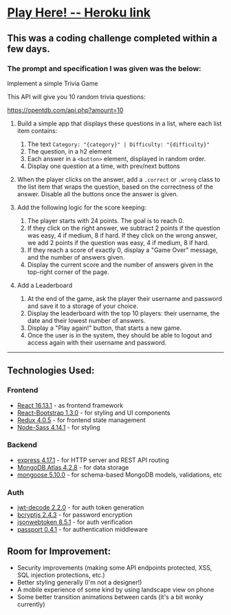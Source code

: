 # [Play Here! -- Heroku link](https://trustlayer-trivia.herokuapp.com/#/)

## This was a coding challenge completed within a few days.  

### The prompt and specification I was given was the below:

Implement a simple Trivia Game

This API will give you 10 random trivia questions:

https://opentdb.com/api.php?amount=10

 1. Build a simple app that displays these questions in a list, where each list item contains:
      1. The text `Category: "{category}" | Difficulty: "{difficulty}"`
      2. The question, in a h2 element
      3. Each answer in a `<button>` element, displayed in random order.
      4. Display one question at a time, with prev/next buttons
 
 2. When the player clicks on the answer, add a `.correct` or `.wrong` class to the
     list item that wraps the question, based on the correctness of the answer.
     Disable all the buttons once the answer is given.
 
 3. Add the following logic for the score keeping:
      1. The player starts with 24 points. The goal is to reach 0.
      2. If they click on the right answer, we subtract 2 points if the question was easy, 4 if medium, 8 if hard.
         If they click on the wrong answer, we add 2 points if the question was easy, 4 if medium, 8 if hard.
      3. If they reach a score of exactly 0, display a "Game Over" message, and the number of answers given.
      4. Display the current score and the number of answers given in the top-right corner of the page.
 
  4. Add a Leaderboard
      1. At the end of the game, ask the player their username and password and save it to a storage of your choice.
      2. Display the leaderboard with the top 10 players: their username, the date and their lowest number of answers.
      3. Display a "Play again!" button, that starts a new game.
      4. Once the user is in the system, they should be able to logout and access again with their username and password.

-----
 

## Technologies Used:

### Frontend
- [React 16.13.1](https://www.npmjs.com/package/react) - as frontend framework
- [React-Bootstrap 1.3.0](https://react-bootstrap.github.io/) - for styling and UI components
- [Redux 4.0.5](https://redux.js.org/) - for frontend state management
- [Node-Sass 4.14.1](https://www.npmjs.com/package/node-sass) - for styling

### Backend
- [express 4.17.1](https://www.npmjs.com/package/express) - for HTTP server and REST API routing
- [MongoDB Atlas 4.2.8](https://docs.atlas.mongodb.com/) - for data storage
- [mongoose 5.10.0](https://mongoosejs.com/) - for schema-based MongoDB models, validations, etc

### Auth
- [jwt-decode 2.2.0](https://www.npmjs.com/package/jwt-decode) - for auth token generation
- [bcryptjs 2.4.3](https://www.npmjs.com/package/bcryptjs) - for password encryption
- [jsonwebtoken 8.5.1](https://www.npmjs.com/package/jsonwebtoken) - for auth verification
- [passport 0.4.1](https://www.npmjs.com/package/passport) - for authentication middleware

## Room for Improvement:
- Security improvements (making some API endpoints protected, XSS, SQL injection protections, etc.)
- Better styling generally (I'm not a designer!)
- A mobile experience of some kind by using landscape view on phone
- Some better transition animations between cards (it's a bit wonky currently)



